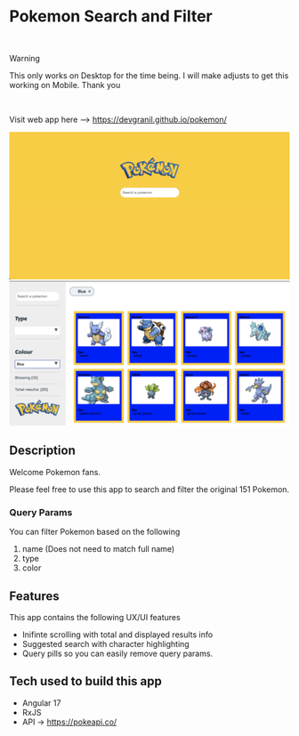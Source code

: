 # Pokemon Search and Filter

<br/>


> [!WARNING]
> This only works on Desktop for the time being. I will make adjusts to get this working on Mobile. Thank you 

<br/>

Visit web app here -->  https://devgranil.github.io/pokemon/

![Alt text](pokemon-app/src/assets/search.png?raw=true "Title")
![Alt text](pokemon-app/src/assets/colour.png?raw=true "Title")



## Description
Welcome Pokemon fans.

Please feel free to use this app to search and filter the original 151 Pokemon. 

### Query Params
You can filter Pokemon based on the following <br/>
1. name (Does not need to match full name)
2. type
3. color


## Features
This app contains the following UX/UI features 
- Inifinte scrolling with total and displayed results info
- Suggested search with character highlighting
- Query pills so you can easily remove query params.



## Tech used to build this app
 - Angular 17
 - RxJS 
 - API -> https://pokeapi.co/